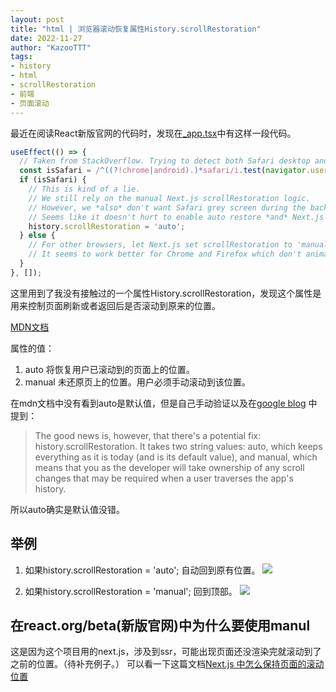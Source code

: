 ```yaml
---
layout: post
title: "html | 浏览器滚动恢复属性History.scrollRestoration"
date: 2022-11-27
author: "KazooTTT"
tags:
- history
- html
- scrollRestoration
- 前端
- 页面滚动
---
```


最近在阅读React新版官网的代码时，发现在[_app.tsx](https://github.com/reactjs/reactjs.org/blob/main/beta/src/pages/_app.tsx)中有这样一段代码。
``` typescript
useEffect(() => {
  // Taken from StackOverflow. Trying to detect both Safari desktop and mobile.
  const isSafari = /^((?!chrome|android).)*safari/i.test(navigator.userAgent);
  if (isSafari) {
    // This is kind of a lie.
    // We still rely on the manual Next.js scrollRestoration logic.
    // However, we *also* don't want Safari grey screen during the back swipe gesture.
    // Seems like it doesn't hurt to enable auto restore *and* Next.js logic at the same time.
    history.scrollRestoration = 'auto';
  } else {
    // For other browsers, let Next.js set scrollRestoration to 'manual'.
    // It seems to work better for Chrome and Firefox which don't animate the back swipe.
  }
}, []);
```
这里用到了我没有接触过的一个属性History.scrollRestoration，发现这个属性是用来控制页面刷新或者返回后是否滚动到原来的位置。

[MDN文档](https://developer.mozilla.org/zh-CN/docs/Web/API/History/scrollRestoration)

属性的值：
1. auto 将恢复用户已滚动到的页面上的位置。
2. manual 未还原页上的位置。用户必须手动滚动到该位置。

在mdn文档中没有看到auto是默认值，但是自己手动验证以及在[google blog](https://developer.chrome.com/blog/history-api-scroll-restoration) 中提到：
> The good news is, however, that there's a potential fix: history.scrollRestoration. It takes two string values: auto, which keeps everything as it is today (and is its default value), and manual, which means that you as the developer will take ownership of any scroll changes that may be required when a user traverses the app's history. 

所以auto确实是默认值没错。



## 举例
1. 如果history.scrollRestoration = 'auto'; 自动回到原有位置。
![](https://kazoottt-1256684243.cos.ap-chengdu.myqcloud.com/2022-11-27-103909.gif)

2. 如果history.scrollRestoration = 'manual'; 回到顶部。
![](https://kazoottt-1256684243.cos.ap-chengdu.myqcloud.com/2022-11-27-103907.gif)



## 在react.org/beta(新版官网)中为什么要使用manul

这是因为这个项目用的next.js，涉及到ssr，可能出现页面还没渲染完就滚动到了之前的位置。（待补充例子。）
可以看一下这篇文档[Next.js 中怎么保持页面的滚动位置](https://juejin.cn/post/7141235243326898213)